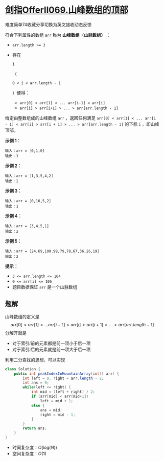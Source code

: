 # [剑指OfferII069.山峰数组的顶部](https://leetcode-cn.com/problems/B1IidL/)

难度简单74收藏分享切换为英文接收动态反馈

符合下列属性的数组 `arr` 称为 **山峰数组**（**山脉数组）** ：

- `arr.length >= 3`

- 存在

   

  ```
  i
  ```

  （

  ```
  0 < i < arr.length - 1
  ```

  ）使得：

  - `arr[0] < arr[1] < ... arr[i-1] < arr[i]`
  - `arr[i] > arr[i+1] > ... > arr[arr.length - 1]`

给定由整数组成的山峰数组 `arr` ，返回任何满足 `arr[0] < arr[1] < ... arr[i - 1] < arr[i] > arr[i + 1] > ... > arr[arr.length - 1]` 的下标 `i` ，即山峰顶部。

 

**示例 1：**

```
输入：arr = [0,1,0]
输出：1
```

**示例 2：**

```
输入：arr = [1,3,5,4,2]
输出：2
```

**示例 3：**

```
输入：arr = [0,10,5,2]
输出：1
```

**示例 4：**

```
输入：arr = [3,4,5,1]
输出：2
```

**示例 5：**

```
输入：arr = [24,69,100,99,79,78,67,36,26,19]
输出：2
```

 

**提示：**

- `3 <= arr.length <= 104`
- `0 <= arr[i] <= 106`
- 题目数据保证 `arr` 是一个山脉数组

## 题解

山峰数组的定义是
$$
arr[0] < arr[1] < ... arr[i - 1] < arr[i] > arr[i + 1] > ... > arr[arr.length - 1]
$$
分解开就是

* 对于索引$i$前的元素都是前一项小于后一项
* 对于索引$i$后的元素就是前一项大于后一项

利用二分查找的思想，可以实现

```java
class Solution {
    public int peakIndexInMountainArray(int[] arr) {
        int left = 0, right = arr.length - 2;
        int ans = 0;
        while(left <= right) {
            int mid = (left + right) / 2;
            if (arr[mid] < arr[mid+1])
                left = mid + 1;
            else {
                ans = mid;
                right = mid - 1;
            }
        }
        return ans;
    }
}
```

* 时间复杂度：$O(log(N))$
* 空间复杂度：$O(1)$